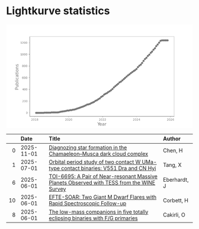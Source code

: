 
<h1>Lightkurve statistics</h1>

![publications](out/lightkurve-publications.png)  

|    | Date       | Title                                                                                                                                                       | Author       |
|---:|:-----------|:------------------------------------------------------------------------------------------------------------------------------------------------------------|:-------------|
|  0 | 2025-11-01 | [Diagnozing star formation in the Chamaeleon–Musca dark cloud complex](https://ui.adsabs.harvard.edu/abs/2025NewA..12002421C/abstract)                      | Chen, H      |
|  1 | 2025-07-01 | [Orbital period study of two contact W UMa-type contact binaries: V551 Dra and CN Hyi](https://ui.adsabs.harvard.edu/abs/2025NewA..11702357T/abstract)      | Tang, X      |
|  6 | 2025-06-01 | [TOI-6695: A Pair of Near-resonant Massive Planets Observed with TESS from the WINE Survey](https://ui.adsabs.harvard.edu/abs/2025AJ....169..298E/abstract) | Eberhardt, J |
| 10 | 2025-06-01 | [EFTE-SOAR: Two Giant M Dwarf Flares with Rapid Spectroscopic Follow-up](https://ui.adsabs.harvard.edu/abs/2025AJ....169..302C/abstract)                    | Corbett, H   |
|  8 | 2025-06-01 | [The low-mass companions in five totally eclipsing binaries with F/G primaries](https://ui.adsabs.harvard.edu/abs/2025MNRAS.540..612C/abstract)             | Cakirli, O   |
    